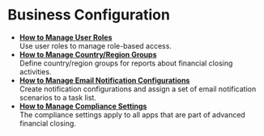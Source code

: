 <!-- loio9719d0a40b3d46d4bd06554cf954ae57 -->

# Business Configuration

-   **[How to Manage User Roles](How_to_Manage_User_Roles_c621794.md "Use user roles to manage role-based access.")**  
Use user roles to manage role-based access.
-   **[How to Manage Country/Region Groups](How_to_Manage_CountryRegion_Groups_9236c05.md "Define country/region groups for reports about financial closing activities.")**  
Define country/region groups for reports about financial closing activities.
-   **[How to Manage Email Notification Configurations](How_to_Manage_Email_Notification_Configurations_c4e2569.md "Create notification configurations and assign a set of email notification scenarios to a
		task list.")**  
Create notification configurations and assign a set of email notification scenarios to a task list.
-   **[How to Manage Compliance Settings](How_to_Manage_Compliance_Settings_835ce12.md "The compliance settings apply to all apps that are part of advanced financial
                                                closing.")**  
The compliance settings apply to all apps that are part of advanced financial closing.

